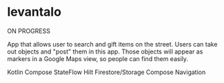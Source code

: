 # levantalo

ON PROGRESS

App that allows user to search and gift items on the street. Users can take out objects and "post" them in this app.
Those objects will appear as markers in a Google Maps view, so people can find them easily.

Kotlin
Compose
StateFlow
Hilt
Firestore/Storage
Compose Navigation
